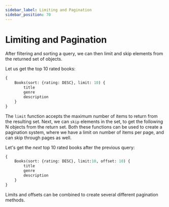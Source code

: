 ```yaml
---
sidebar_label: Limiting and Pagination
sidebar_position: 70
---
```

# Limiting and Pagination

After filtering and sorting a query, we can then limit and skip elements from the returned set of objects.

Let us get the top 10 rated books:
```graphql
{
    Books(sort: {rating: DESC}, limit: 10) {
        title
        genre
        description
    }
}
```

The `limit` function accepts the maximum number of items to return from the resulting set. Next, we can `skip` elements in the set, to get the following N objects from the return set. Both these functions can be used to create a pagination system, where we have a limit on number of items per page, and can skip through pages as well.

Let's get the *next* top 10 rated books after the previous query:
```graphql
{
    Books(sort: {rating: DESC}, limit:10, offset: 10) {
        title
        genre
        description
    }
}
```

Limits and offsets can be combined to create several different pagination methods.